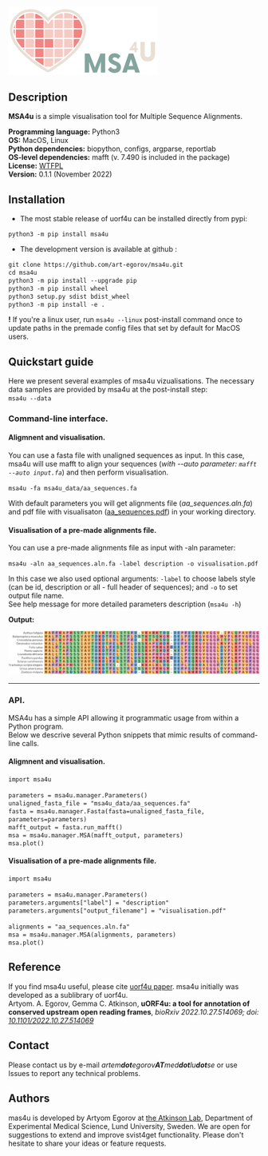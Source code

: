 
<img  src="docs/img/msa4u_logo.png" width="300"/>


## Description

**MSA4u** is a simple visualisation tool for Multiple Sequence Alignments.

**Programming language:** Python3   
**OS:** MacOS, Linux  
**Python dependencies:** biopython, configs, argparse, reportlab  
**OS-level dependencies:** mafft (v. 7.490 is included in the package)   
**License:** [WTFPL](http://www.wtfpl.net)  
**Version:** 0.1.1 (November 2022)


## Installation

- The most stable release of uorf4u can be installed directly from pypi:

```
python3 -m pip install msa4u
```

- The development version is available at github :

```
git clone https://github.com/art-egorov/msa4u.git
cd msa4u
python3 -m pip install --upgrade pip
python3 -m pip install wheel
python3 setup.py sdist bdist_wheel
python3 -m pip install -e .
```

**!** If you're a linux user, run `msa4u --linux` post-install command once to update paths in the premade config files that set by default for MacOS users.

## Quickstart guide

Here we present several examples of msa4u vizualisations.
The necessary data samples are provided by msa4u at the post-install step:  
`msa4u --data` 

### Command-line interface.

#### Aligmnent and visualisation.

You can use a fasta file with unaligned sequences as input. In this case, msa4u will use mafft to align your sequences (*with --auto parameter:* *`mafft --auto input.fa`*) and then perform visualisation.  

`msa4u -fa msa4u_data/aa_sequences.fa`  

With default parameters you will get alignments file (*aa_sequences.aln.fa*) and pdf file with visualisaton ([aa_sequences.pdf](docs/img/aa_sequences.pdf)) in your working directory.  

#### Visualisation of a pre-made alignments file.

You can use a pre-made alignments file as input with -aln parameter: 

`msa4u -aln aa_sequences.aln.fa -label description -o visualisation.pdf`

In this case we also used optional arguments: `-label` to choose labels style (can be id, description or all - full header of sequences); and `-o` to set output file name.  
See help message for more detailed parameters description (`msa4u -h`)

**Output:**

<img  src="docs/img/aa_sequences.png" width="800"/>

---

### API.

MSA4u has a simple API allowing it programmatic usage from within a Python program.  
Below we descrive several Python snippets that mimic results of command-line calls. 

#### Aligmnent and visualisation.

```python3
import msa4u

parameters = msa4u.manager.Parameters()
unaligned_fasta_file = "msa4u_data/aa_sequences.fa"
fasta = msa4u.manager.Fasta(fasta=unaligned_fasta_file, parameters=parameters)
mafft_output = fasta.run_mafft()
msa = msa4u.manager.MSA(mafft_output, parameters)
msa.plot()
```
#### Visualisation of a pre-made alignments file.

```python3
import msa4u

parameters = msa4u.manager.Parameters()
parameters.arguments["label"] = "description"
parameters.arguments["output_filename"] = "visualisation.pdf"

alignments = "aa_sequences.aln.fa"
msa = msa4u.manager.MSA(alignments, parameters)
msa.plot()
```
   
## Reference

If you find msa4u useful, please cite [uorf4u paper](https://doi.org/10.1101/2022.10.27.514069). msa4u initially was developed as a sublibrary of uorf4u.     
Artyom. A. Egorov, Gemma C. Atkinson, **uORF4u: a tool for annotation of conserved upstream open reading frames**, *bioRxiv 2022.10.27.514069; doi: [10.1101/2022.10.27.514069](https://doi.org/10.1101/2022.10.27.514069)*


## Contact

Please contact us by e-mail _artem**dot**egorov**AT**med**dot**lu**dot**se_ or use Issues to report any technical problems.  

## Authors

mas4u is developed by Artyom Egorov at [the Atkinson Lab](https://atkinson-lab.com), Department of Experimental Medical Science, Lund University, Sweden. We are open for suggestions to extend and improve svist4get functionality. Please don't hesitate to share your ideas or feature requests.
